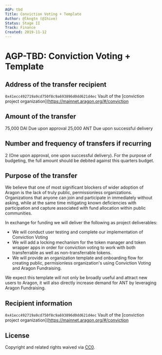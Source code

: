 ```yaml
---
AGP: tbd
Title: Conviction Voting + Template
Author: @lkngtn (@1hive)
Status: Stage II
Track: Finance
Created: 2019-11-12
---
```


# **AGP-TBD: Conviction Voting + Template**

## **Address of the transfer recipient**

 `0x41ecc492719a9cd750f8c9a693896d0dd621d4ec` Vault of the [conviction project organization](https://mainnet.aragon.org/#/conviction

## **Amount of the transfer**

75,000 DAI Due upon approval
25,000 ANT Due upon successful delivery

## **Number and frequency of transfers if recurring**

2 (One upon approval, one upon successful delivery).
For the purpose of budgeting, the full amount should be debited against this quarters budget.

## **Purpose of the transfer**

We believe that one of most significant blockers of wider adoption of Aragon is the lack of truly public, permissionless organizations. Organizations that anyone can join and participate in immediately without asking, while at the same time mitigating known deficiencies with participation and capture associated with fund allocation within public communities.

In exchange for funding we will deliver the following as project deliverables:
* We will conduct user testing and complete our implementation of Conviction Voting
* We will add a locking mechanism for the token manager and token wrapper apps in order for conviction voting to work with both transferrable as well as non-transferrable tokens. 
* We will provide an organization template and onboarding flow for creating public, permisionless organization's using Conviction Voting and Aragon Fundraising.

We expect this template will not only be broadly useful and attract new users to Aragon, it will also directly increase demand for ANT by leveraging Aragon Fundraising.

## **Recipient information**

 `0x41ecc492719a9cd750f8c9a693896d0dd621d4ec` Vault of the [conviction project organization](https://mainnet.aragon.org/#/conviction

## **License**

Copyright and related rights waived via [CC0](https://creativecommons.org/publicdomain/zero/1.0/).
